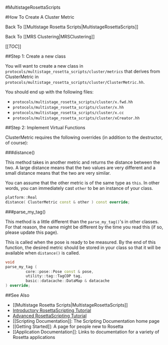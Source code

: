 #MultistageRosettaScripts

#How To Create A Cluster Metric

Back To [[Multistage Rosetta Scripts|MultistageRosettaScripts]]

Back To [[MRS Clustering|MRSClustering]]

[[_TOC_]]

##Step 1: Create a new class

You will want to create a new class in
`protocols/multistage_rosetta_scripts/cluster/metrics`
that derives from ClusterMetric in
`protocols/multistage_rosetta_scripts/cluster/ClusterMetric.hh`.

You should end up with the following files:

- `protocols/multistage_rosetta_scripts/cluster/x.fwd.hh`
- `protocols/multistage_rosetta_scripts/cluster/x.hh`
- `protocols/multistage_rosetta_scripts/cluster/x.cc`
- `protocols/multistage_rosetta_scripts/cluster/xCreator.hh`

##Step 2: Implement Virtual Functions

ClusterMetric requires the following overrides
(in addition to the destructor, of course):

###distance()

This method takes in another metric and returns the distance between the two.
A large distance means that the two values are very different
and a small distance means that the two are very similar.

You can assume that the other metric is of the same type as `this`.
In other words, you can immediately cast `other` to be an instance of your class.

```c++
platform::Real
distance( ClusterMetric const & other ) const override;
```

###parse_my_tag()

This method is a little different than the `parse_my_tag()`'s in other classes.
For that reason, the name might be different by the time you read this
(if so, please update this page).

This is called when the pose is ready to be measured.
By the end of this function, the desired metric should
be stored in your class so that it will be available when `distance()` is called.

```c++
void
parse_my_tag (
	     core::pose::Pose const & pose,
	     utility::tag::TagCOP tag,
	     basic::datacache::DataMap & datacache
) override;
```

##See Also

* [[Multistage Rosetta Scripts|MultistageRosettaScripts]]
* [Introductory RosettaScripting Tutorial](https://www.rosettacommons.org/demos/latest/tutorials/scripting_with_rosettascripts/scripting_with_rosettascripts)
* [Advanced RosettaScripting Tutorial](https://www.rosettacommons.org/demos/latest/tutorials/advanced_scripting_with_rosettascripts/advanced_scripting_with_rosettascripts)
* [[Scripting Documentation]]: The Scripting Documentation home page
* [[Getting Started]]: A page for people new to Rosetta
* [[Application Documentation]]: Links to documentation for a variety of Rosetta applications

